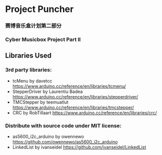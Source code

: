 # Project Puncher
### 赛博音乐盒计划第二部分
### Cyber Musicbox Project Part II

## Libraries Used
### 3rd party libraries:
- tcMenu by davetcc                 https://www.arduino.cc/reference/en/libraries/tcmenu/
- StepperDriver by Laurentiu Badea  https://www.arduino.cc/reference/en/libraries/stepperdriver/
- TMCStepper by teemuatlut          https://www.arduino.cc/reference/en/libraries/tmcstepper/
- CRC by RobTillaart                https://www.arduino.cc/reference/en/libraries/crc/
### Distribute with source code under MIT license:
- as5600_i2c_arduino by owennewo    https://github.com/owennewo/as5600_i2c_arduino
- LinkedList by ivanseidel          https://github.com/ivanseidel/LinkedList
